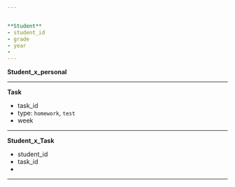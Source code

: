 ```yaml
---


**Student**
- student_id
- grade 
- year
- 
---
```


**Student_x_personal**


--- 

**Task**
- task_id
- type: `homework`, `test`
- week

--- 

**Student_x_Task**
- student_id
- task_id
- 


---

